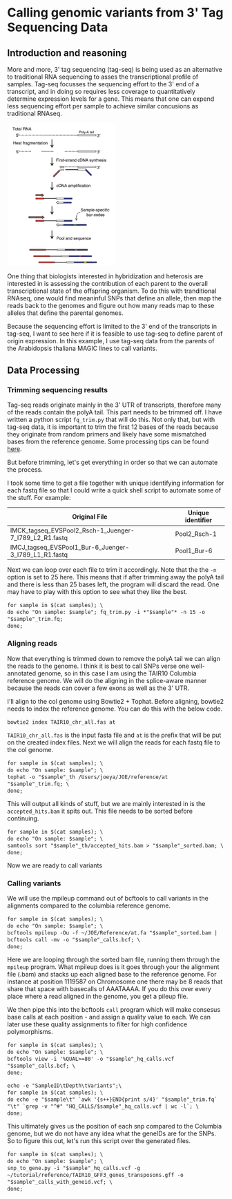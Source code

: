 # Calling genomic variants from 3' Tag Sequencing Data

## Introduction and reasoning
More and more, 3' tag sequencing (tag-seq) is being used as an alternative to traditional RNA sequencing to asses the transcriptional profile of samples. Tag-seq focusses the sequencing effort to the 3' end of a transcript, and in doing so requires less coverage to quantitatively determine expression levels for a gene. This means that one can expend less sequencing effort per sample to achieve similar concusions as traditional RNAseq. 

<img src="img/tagseq.png" width="250">

One thing that biologists interested in hybridization and heterosis are interested in is assessing the contribution of each parent to the overall transcriptional state of the offspring organism. To do this with tranditional RNAseq, one would find meaninful SNPs that define an allele, then map the reads back to the genomes and figure out how many reads map to these alleles that define the parental genomes. 

Because the sequencing effort is limited to the 3' end of the transcripts in tag-seq, I want to see here if it is feasible to use tag-seq to define parent of origin expression. In this example, I use tag-seq data from the parents of the Arabidopsis thaliana MAGIC lines to call variants.

## Data Processing

### Trimming sequencing results
Tag-seq reads originate mainly in the 3' UTR of transcripts, therefore many of the reads contain the polyA tail. This part needs to be trimmed off. I have written a python script `fq_trim.py` that will do this. Not only that, but with tag-seq data, it is important to trim the first 12 bases of the reads because they originate from random primers and likely have some mismatched bases from the reference genome. Some processing tips can be found [here](http://dnatech.genomecenter.ucdavis.edu/wp-content/uploads/2017/09/Quant-Seq-FWD-data-analysis-recommendations-Tag-Seq.pdf).

But before trimming, let's get everything in order so that we can automate the process.

I took some time to get a file together with unique identifying information for each fastq file so that I could write a quick shell script to automate some of the stuff. For example:

Original File | Unique identifier
------------- | -----------------
IMCK_tagseq_EVSPool2_Rsch-1_Juenger-7_I789_L2_R1.fastq | Pool2_Rsch-1
IMCJ_tagseq_EVSPool1_Bur-6_Juenger-3_I789_L1_R1.fastq | Pool1_Bur-6

Next we can loop over each file to trim it accordingly. Note that the the `-n` option is set to 25 here. This means that if after trimming away the polyA tail and there is less than 25 bases left, the program will discard the read. One may have to play with this option to see what they like the best.

```
for sample in $(cat samples); \
do echo "On sample: $sample"; fq_trim.py -i *"$sample"* -n 15 -o "$sample"_trim.fq;
done;
```
### Aligning reads
Now that everything is trimmed down to remove the polyA tail we can align the reads to the genome. I think it is best to call SNPs verse one well-annotated genome, so in this case I am using the TAIR10 Columbia reference genome. We will do the aligning in the splice-aware manner because the reads can cover a few exons as well as the 3' UTR.

I'll align to the col genome using Bowtie2 + Tophat. Before aligning, bowtie2 needs to index the reference genome. You can do this with the below code.
```
bowtie2 index TAIR10_chr_all.fas at
```

`TAIR10_chr_all.fas` is the input fasta file and `at` is the prefix that will be put on the created index files. Next we will align the reads for each fastq file to the col genome.

```
for sample in $(cat samples); \
do echo "On sample: $sample"; \
tophat -o "$sample"_th /Users/joeya/JOE/reference/at "$sample"_trim.fq; \
done;
```
This will output all kinds of stuff, but we are mainly interested in is the `accepted_hits.bam` it spits out. This file needs to be sorted before continuing.

```
for sample in $(cat samples); \
do echo "On sample: $sample"; \
samtools sort "$sample"_th/accepted_hits.bam > "$sample"_sorted.bam; \
done;
```

Now we are ready to call variants

### Calling variants
We will use the mpileup command out of bcftools to call variants in the alignments compared to the columbia reference genome.

```
for sample in $(cat samples); \
do echo "On sample: $sample"; \
bcftools mpileup -Ou -f ~/JOE/Reference/at.fa "$sample"_sorted.bam | bcftools call -mv -o "$sample"_calls.bcf; \
done;
```

Here we are looping through the sorted bam file, running them through the `mpileup` program. What mpileup does is it goes through your the alignment file (.bam) and stacks up each aligned base to the reference genome. For instance at position 1119587 on Chromosome one there may be 8 reads that share that space with basecalls of AAATAAAA. If you do this over every place where a read aligned in the genome, you get a pileup file.

We then pipe this into the bcftools `call` program which will make consesus base calls at each position - and assign a quality value to each. We can later use these quality assignments to filter for high confidence polymorphisms.

```
for sample in $(cat samples); \
do echo "On sample: $sample"; \
bcftools view -i '%QUAL>=80' -o "$sample"_hq_calls.vcf "$sample"_calls.bcf; \
done;
```

```
echo -e "SampleID\tDepth\tVariants";\
for sample in $(cat samples); \
do echo -e "$sample\t" `awk '{s++}END{print s/4}' "$sample"_trim.fq` "\t" `grep -v "^#" "HQ_CALLS/$sample"_hq_calls.vcf | wc -l`; \
done;
```

This ultimately gives us the position of each snp compared to the Columbia genome, but we do not have any idea what the geneIDs are for the SNPs. So to figure this out, let's run this script over the generated files.

```
for sample in $(cat samples); \
do echo "On sample: $sample"; \
snp_to_gene.py -i "$sample"_hq_calls.vcf -g ~/tutorial/reference/TAIR10_GFF3_genes_transposons.gff -o "$sample"_calls_with_geneid.vcf; \
done;
```


